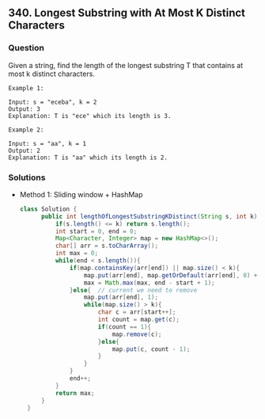 ## 340. Longest Substring with At Most K Distinct Characters

### Question
Given a string, find the length of the longest substring T that contains at most k distinct characters.

```
Example 1:

Input: s = "eceba", k = 2
Output: 3
Explanation: T is "ece" which its length is 3.

Example 2:

Input: s = "aa", k = 1
Output: 2
Explanation: T is "aa" which its length is 2.
```

### Solutions
* Method 1: Sliding window + HashMap
  ```Java
  class Solution {
        public int lengthOfLongestSubstringKDistinct(String s, int k) {
            if(s.length() <= k) return s.length();
            int start = 0, end = 0;
            Map<Character, Integer> map = new HashMap<>();
            char[] arr = s.toCharArray();
            int max = 0;
            while(end < s.length()){
                if(map.containsKey(arr[end]) || map.size() < k){
                    map.put(arr[end], map.getOrDefault(arr[end], 0) + 1);
                    max = Math.max(max, end - start + 1);
                }else{  // current we need to remove
                    map.put(arr[end], 1);
                    while(map.size() > k){
                        char c = arr[start++];
                        int count = map.get(c);
                        if(count == 1){
                            map.remove(c);
                        }else{
                            map.put(c, count - 1);
                        }
                    }
                }
                end++;
            }
            return max;
        }
    }
	```